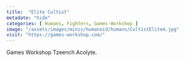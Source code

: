 ```yaml
---
title:  "Elite Cultist"
metadate: "hide"
categories: [ Humans, Fighters, Games-Workshop ]
image: "/assets/images/minis/humanoid/humans/CultistElite4.jpg"
visit: "https://games-workshop.com/"
---
```

Games Workshop Tzeench Acolyte.